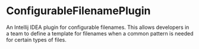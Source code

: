 # ConfigurableFilenamePlugin
An Intellij IDEA plugin for configurable filenames. This allows developers in a team to define a template for filenames when a common pattern is needed for certain types of files.
